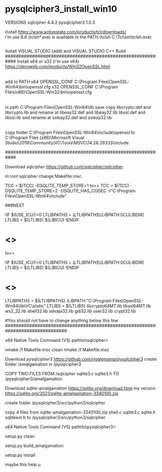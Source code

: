 # pysqlcipher3_install_win10
VERSIONS
sqlcipher 4.4.2
pysqlcipher3 1.0.3

Install
https://www.activestate.com/products/tcl/downloads/  
i'm use 8.6
(tclsh*.exe) is available in the PATH.(tclsh C:\Tcl\bin\tclsh.exe)
##
Install VISUAL STUDIO (add) and VISUAL STUDIO C++ Build
############################################################
Install x64 or x32
(i'm use x64)
https://slproweb.com/products/Win32OpenSSL.html
######
add to PATH
x64
OPENSSL_CONF C:\Program Files\OpenSSL-Win64\bin\openssl.cfg
x32
OPENSSL_CONF C:\Program Files(x86)\OpenSSL-Win32\bin\openssl.cfg
######
in path C:\Program Files\OpenSSL-Win64\lib
save copy libcrypto.def and libcrypto.lib and rename at libeay32.def and libeay32.lib 
	  libssl.def and libssl.lib and rename at ssleay32.def and ssleay32.lib
######
copy folder C:\Program Files\OpenSSL-Win64\include\openssl to C:\Program Files (x86)\Microsoft Visual Studio\2019\Community\VC\Tools\MSVC\14.28.29333\include

############################################################

Download sqlcipher
https://github.com/sqlcipher/sqlcipher

in root sqlcipher change Makefile.msc



TCC = $(TCC) -DSQLITE_TEMP_STORE=1 
to>>
TCC = $(TCC) -DSQLITE_TEMP_STORE=2 -DSQLITE_HAS_CODEC -I"C:\Program Files\OpenSSL-Win64\include"

###NEXT

!IF $(USE_ICU)!=0
LTLIBPATHS = $(LTLIBPATHS) /LIBPATH:$(ICULIBDIR)
LTLIBS = $(LTLIBS) $(LIBICU)
!ENDIF
# <</mark>>

to>>


!IF $(USE_ICU)!=0
LTLIBPATHS = $(LTLIBPATHS) /LIBPATH:$(ICULIBDIR)
LTLIBS = $(LTLIBS) $(LIBICU)
!ENDIF
# <</mark>>
LTLIBPATHS = $(LTLIBPATHS) /LIBPATH:"C:\Program Files\OpenSSL-Win64\lib\VC\static"
LTLIBS = $(LTLIBS) libcrypto64MT.lib libssl64MT.lib ws2_32.lib shell32.lib advapi32.lib gdi32.lib user32.lib crypt32.lib

#You should not have to change anything below this line
###############################################################################


x64 Native Tools Command (VS)
path\to\sqlcipher>

nmake /f Makefile.msc clean
nmake /f Makefile.msc



Download pysqlcipher3
https://github.com/rigglemania/pysqlcipher3
create folder /amalgamation in /pysqlcipher3

COPY TWO FILES FROM /sqlcipher
sqlite3.c sqlite3.h
TO /pysqlcipher3/amalgamation

Download sqlite-amalgamation
https://sqlite.org/download.html
my version https://sqlite.org/2021/sqlite-amalgamation-3340100.zip

create folder /pysqlcipher3/src/python3/sqlcipher

copy 4 files from sqlite-amalgamation-3340100.zip  shell.c sqlite3.c sqlite.h sqliteext.h
to /pysqlcipher3/src/python3/sqlcipher	

x64 Native Tools Command (VS)
path\to\pysqlcipher3>

setup.py clean  

setup.py build_amalgamation

setup.py install

maybe this help u
